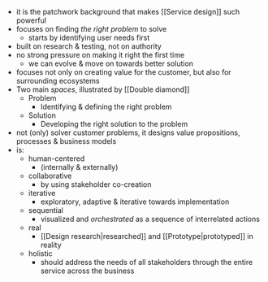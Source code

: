 - it is the patchwork background that makes [[Service design]] such powerful
- focuses on finding _the right problem_ to solve
	- starts by identifying user needs first
- built on research & testing, not on authority
- no strong pressure on making it right the first time
	- we can evolve & move on towards better solution
- focuses not only on creating value for the customer, but also for surrounding ecosystems
- Two main _spaces_, illustrated by [[Double diamond]]
	- Problem
		- Identifying & defining the right problem
	- Solution
		- Developing the right solution to the problem
- not (only) solver customer problems, it designs value propositions, processes & business models
- is:
	- human-centered
		- (internally & externally)
	- collaborative
		- by using stakeholder co-creation
	- iterative
		- exploratory, adaptive & iterative towards implementation
	- sequential
		- visualized and _orchestrated_ as a sequence of interrelated actions
	- real
		- [[Design research|researched]] and [[Prototype|prototyped]] in reality
	- holistic
		- should address the needs of all stakeholders through the entire service across the business